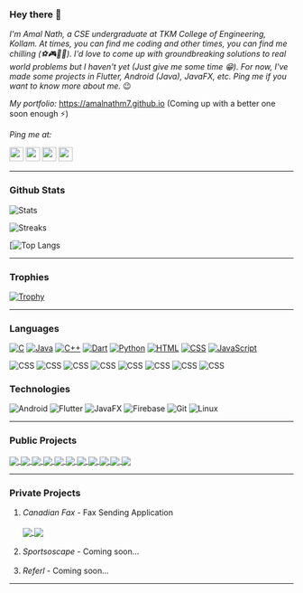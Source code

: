 ### Hey there 👋

_I'm Amal Nath, a CSE undergraduate at TKM College of Engineering, Kollam. At times, you can find me coding and other times, you can find me chilling (⚽🎮🏊‍♀️). I'd love to come up with groundbreaking solutions to real world problems but I haven't yet (Just give me some time 😁). For now, I've made some projects in Flutter, Android (Java), JavaFX, etc. Ping me if you want to know more about me._ 😉

_My portfolio:_ https://amalnathm7.github.io (Coming up with a better one soon enough ⚡)

_Ping me at:_

<a href="https://www.linkedin.com/in/amal-nath-m-1ba12a192/"><img src = "https://avatars3.githubusercontent.com/u/357098?s=200&v=4" width=25px height=25px></a>
<a href="https://twitter.com/amalnathm7"><img src = "https://avatars3.githubusercontent.com/u/50278?s=200&v=4" width=25px height=25px></a>
<a href="https://www.instagram.com/_a_m_a_l_n_a_t_h_/"><img src = "https://cdn.icon-icons.com/icons2/1826/PNG/512/4202090instagramlogosocialsocialmedia-115598_115703.png" width=25px height=25px></a>
<a href="https://wa.me/917907587380"><img src = "https://upload.wikimedia.org/wikipedia/commons/6/6b/WhatsApp.svg" width=25px height=25px></a>
___

### Github Stats

![Stats](https://github-readme-stats.vercel.app/api?username=amalnathm7&show_icons=true&theme=radical)

![Streaks](https://github-readme-streak-stats.herokuapp.com/?user=amalnathm7&theme=radical)

[![Top Langs](https://github-readme-stats.vercel.app/api/top-langs/?username=amalnathm7&layout=compact&theme=radical&cache_seconds=86400)

___

### Trophies

[![Trophy](https://github-profile-trophy.vercel.app/?username=amalnathm7&theme=radical)](https://github.com/ryo-ma/github-profile-trophy)

___

### Languages

[![C](https://img.shields.io/badge/-C-fff?&logo=C&logoColor=276dc2)](https://github.com/amalnathm7?tab=repositories&q=&type=&language=C)
[![Java](https://img.shields.io/badge/-Java-fff?&logo=Java&logoColor=f89820)](https://github.com/amalnathm7?tab=repositories&q=&type=&language=Java)
[![C++](https://img.shields.io/badge/-C++-fff?&logo=C&logoColor=4169E1)](https://github.com/amalnathm7?tab=repositories&q=&type=&language=C++)
[![Dart](https://img.shields.io/badge/-Dart-fff?&logo=Dart&logoColor=4597ce)](https://github.com/amalnathm7?tab=repositories&q=&type=&language=Dart)
[![Python](https://img.shields.io/badge/-Python-fff?&logo=python&logoColor=306998)](https://github.com/amalnathm7?tab=repositories&q=&type=&language=Python)
[![HTML](https://img.shields.io/badge/-HTML-fff?&logo=html5&logoColor=e34c26)](https://github.com/amalnathm7?tab=repositories&q=&type=&language=HTML)
[![CSS](https://img.shields.io/badge/-CSS-fff?&logo=css3&logoColor=264de4)](https://github.com/amalnathm7?tab=repositories&q=&type=&language=CSS)
[![JavaScript](https://img.shields.io/badge/-JavaScript-fff?&logo=javascript&logoColor=f0db4f)](https://github.com/amalnathm7?tab=repositories&q=&type=&language=JavaScript)

![CSS](https://img.shields.io/badge/C-EXPERT-orange)
![CSS](https://img.shields.io/badge/JAVA-EXPERT-orange)
![CSS](https://img.shields.io/badge/DART-EXPERT-orange)
![CSS](https://img.shields.io/badge/C++-INTERMEDIATE-blue)
![CSS](https://img.shields.io/badge/PYTHON-BEGINNER-green)
![CSS](https://img.shields.io/badge/HTML-BEGINNER-green)
![CSS](https://img.shields.io/badge/CSS-BEGINNER-green)
![CSS](https://img.shields.io/badge/JAVASCRIPT-BEGINNER-green)

### Technologies

![Android](https://img.shields.io/badge/-Android-fff?&logo=Android&logoColor=000)
![Flutter](https://img.shields.io/badge/-Flutter-fff?&logo=flutter&logoColor=000)
![JavaFX](https://img.shields.io/badge/-JavaFX-fff?&logo=Java&logoColor=000)
![Firebase](https://img.shields.io/badge/-Firebase-fff?&logo=Firebase&logoColor=000)
![Git](https://img.shields.io/badge/-Git-fff?&logo=git&logoColor=000)
![Linux](https://img.shields.io/badge/-Linux-fff?&logo=Linux&logoColor=000)
___

### Public Projects

<a href="https://github.com/amalnathm7/hestia22">
  <img align="center" src="https://github-readme-stats.vercel.app/api/pin/?username=amalnathm7&&theme=radical&repo=hestia22" />
</a>
<a href="https://github.com/amalnathm7/illusion">
  <img align="center" src="https://github-readme-stats.vercel.app/api/pin/?username=amalnathm7&&theme=radical&repo=illusion" />
</a>
<a href="https://github.com/amalnathm7/votr">
  <img align="center" src="https://github-readme-stats.vercel.app/api/pin/?username=amalnathm7&&theme=radical&repo=votr" />
</a>
<a href="https://github.com/amalnathm7/quark">
  <img align="center" src="https://github-readme-stats.vercel.app/api/pin/?username=amalnathm7&&theme=radical&repo=quark" />
</a>
<a href="https://github.com/amalnathm7/do-it">
  <img align="center" src="https://github-readme-stats.vercel.app/api/pin/?username=amalnathm7&&theme=radical&repo=do-it" />
</a>
<a href="https://github.com/amalnathm7/google-meet-clone">
  <img align="center" src="https://github-readme-stats.vercel.app/api/pin/?username=amalnathm7&&theme=radical&repo=google-meet-clone" />
</a>
<a href="https://github.com/amalnathm7/memoir">
  <img align="center" src="https://github-readme-stats.vercel.app/api/pin/?username=amalnathm7&&theme=radical&repo=memoir" />
</a>
<a href="https://github.com/amalnathm7/bingo">
  <img align="center" src="https://github-readme-stats.vercel.app/api/pin/?username=amalnathm7&&theme=radical&repo=bingo" />
</a>
<a href="https://github.com/amalnathm7/bmi_calculator">
  <img align="center" src="https://github-readme-stats.vercel.app/api/pin/?username=amalnathm7&&theme=radical&repo=bmi_calculator" />
</a>
<a href="https://github.com/amalnathm7/calculator">
  <img align="center" src="https://github-readme-stats.vercel.app/api/pin/?username=amalnathm7&&theme=radical&repo=calculator" />
</a>
<a href="https://github.com/amalnathm7/amalnathm7.github.io">
  <img align="center" src="https://github-readme-stats.vercel.app/api/pin/?username=amalnathm7&&theme=radical&repo=amalnathm7.github.io" />
</a>

___

### Private Projects

1. _Canadian Fax_ - Fax Sending Application <br> <br> <a href="https://play.google.com/store/apps/details?id=com.canadian.fax"> <img align="center" src="https://img.shields.io/badge/Google_Play-414141?style=for-the-badge&logo=google-play&logoColor=white" /> </a> <a href="https://apps.apple.com/us/app/canadianfax/id1620488890"> <img align="center" src="https://img.shields.io/badge/App_Store-0D96F6?style=for-the-badge&logo=app-store&logoColor=white" /> </a> <br> <br>
2. _Sportsoscape_ - Coming soon... <br> <br>
3. _Referl_ - Coming soon...
___
